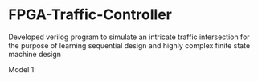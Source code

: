 # FPGA-Traffic-Controller
Developed verilog program to simulate an intricate traffic intersection for the purpose of learning sequential design and highly complex finite state machine design

Model 1:
